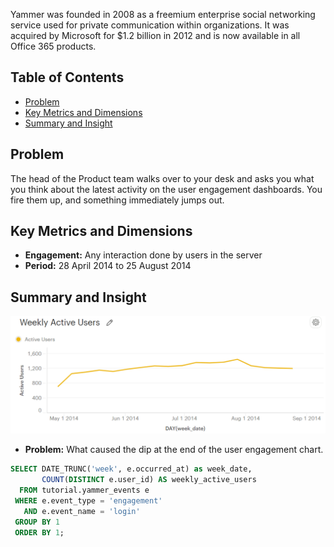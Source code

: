 Yammer was founded in 2008 as a freemium enterprise social networking service used for private communication within organizations. It was acquired by Microsoft for $1.2 billion in 2012 and is now available in all Office 365 products.

## Table of Contents
- [Problem](#problem)
- [Key Metrics and Dimensions](#key-metrics-and-dimensions)
- [Summary and Insight](#summary-and-insight)

## Problem
The head of the Product team walks over to your desk and asks you what you think about the latest activity on the user engagement dashboards. You fire them up, and something immediately jumps out.

## Key Metrics and Dimensions
- **Engagement:** Any interaction done by users in the server
- **Period:** 28 April 2014 to 25 August 2014

## Summary and Insight
![User Engagement Chart](Yammal/weekly_engage.png)

- **Problem:** What caused the dip at the end of the user engagement chart.

```sql
SELECT DATE_TRUNC('week', e.occurred_at) as week_date,
       COUNT(DISTINCT e.user_id) AS weekly_active_users
  FROM tutorial.yammer_events e
 WHERE e.event_type = 'engagement'
   AND e.event_name = 'login'
 GROUP BY 1
 ORDER BY 1;
